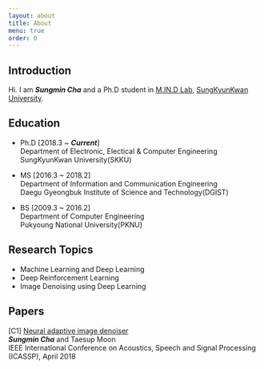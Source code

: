 ```yaml
---
layout: about
title: About
menu: true
order: 0
---
```


## Introduction

Hi. I am ***Sungmin Cha*** and a Ph.D student in [M.IN.D Lab](https://mindlab-skku.github.io), [SungKyunKwan University](http://skku.edu).

## Education

- Ph.D [2018.3 ~ ***Current***]  
Department of Electronic, Electical & Computer Engineering  
SungKyunKwan University(SKKU)

- MS [2016.3 ~ 2018.2]  
Department of Information and Communication Engineering  
Daegu Gyeongbuk Institute of Science and Technology(DGIST)

- BS [2009.3 ~ 2016.2]  
Department of Computer Engineering  
Pukyoung National University(PKNU)

## Research Topics

- Machine Learning and Deep Learning
- Deep Reinforcement Learning
- Image Denoising using Deep Learning

## Papers

[C1] [Neural adaptive image denoiser](https://2018.ieeeicassp.org/Papers/ViewPapers.asp?PaperNum=3035)  
***Sungmin Cha*** and Taesup Moon  
IEEE International Conference on Acoustics, Speech and Signal Processing (ICASSP), April 2018

